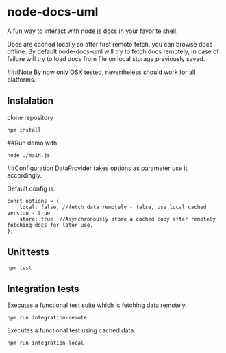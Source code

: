 # node-docs-uml

A fun way to interact with node js docs in your favorite shell.

Docs are cached locally so after first remote fetch, you can browse docs offline.
By default node-docs-uml will try to fetch docs remotely, 
in case of failure will try to load docs from file on local storage previously saved.
  
###Note
By now only OSX tested, nevertheless should work for all platforms.


## Instalation
clone repository
```
npm install
```

##Run
demo with
```
node ./main.js
```
##Configuration
DataProvider takes options as parameter use it accordingly.

Default config is:

    const options = {
        local: false, //fetch data remotely - false, use local cached version - true  
        store: true  //Asynchronously store a cached copy after remotely fetching docs for later use.     
    };

## Unit tests
```
npm test
```

## Integration tests
Executes a functional test suite which is fetching data remotely.
```
npm run integration-remote
```

Executes a functional test using cached data.
```
npm run integration-local
```


